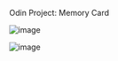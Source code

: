 Odin Project: Memory Card

![image](https://github.com/user-attachments/assets/f92cbee0-8bbc-44f4-b883-e5db6edd7864)

![image](https://github.com/user-attachments/assets/88c6f1ff-46ba-451b-a8e7-2bde3da0e809)

